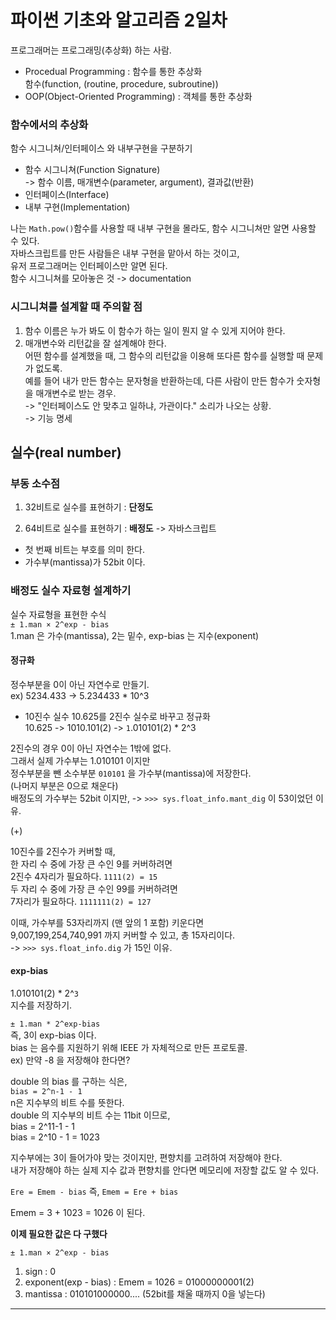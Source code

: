 # 파이썬 기초와 알고리즘 2일차  

프로그래머는 프로그래밍(추상화) 하는 사람.  

- Procedual Programming : 함수를 통한 추상화  
함수(function, (routine, procedure, subroutine))  
- OOP(Object-Oriented Programming) : 객체를 통한 추상화  

### 함수에서의 추상화  
함수 시그니쳐/인터페이스 와 내부구현을 구분하기  

- 함수 시그니쳐(Function Signature)  
-> 함수 이름, 매개변수(parameter, argument), 결과값(반환)  
- 인터페이스(Interface)  
- 내부 구현(Implementation)  

나는 `Math.pow()`함수를 사용할 때 내부 구현을 몰라도, 함수 시그니쳐만 알면 사용할 수 있다.  
자바스크립트를 만든 사람들은 내부 구현을 맡아서 하는 것이고,  
유저 프로그래머는 인터페이스만 알면 된다.  
함수 시그니쳐를 모아놓은 것 -> documentation  

### 시그니쳐를 설계할 때 주의할 점  
1. 함수 이름은 누가 봐도 이 함수가 하는 일이 뭔지 알 수 있게 지어야 한다.  
2. 매개변수와 리턴값을 잘 설계해야 한다.  
어떤 함수를 설계했을 때, 그 함수의 리턴값을 이용해 또다른 함수를 실행할 때 문제가 없도록.  
예를 들어 내가 만든 함수는 문자형을 반환하는데, 다른 사람이 만든 함수가 숫자형을 매개변수로 받는 경우.  
-> "인터페이스도 안 맞추고 일하냐, 가관이다." 소리가 나오는 상황.  
-> 기능 명세  

## 실수(real number)

### 부동 소수점  
1. 32비트로 실수를 표현하기 : **단정도** 

2. 64비트로 실수를 표현하기 : **배정도** -> 자바스크립트  
- 첫 번째 비트는 부호를 의미 한다.  
- 가수부(mantissa)가 52bit 이다.  

### 배정도 실수 자료형 설계하기

실수 자료형을 표현한 수식  
`± 1.man × 2^exp - bias`  
1.man 은 가수(mantissa), 2는 밑수, exp-bias 는 지수(exponent)  

#### 정규화  
정수부분을 0이 아닌 자연수로 만들기.  
ex) 5234.433 -> 5.234433 * 10^3  

- 10진수 실수 10.625를 2진수 실수로 바꾸고 정규화  
10.625 -> 1010.101(2) -> `1`.010101(2) * 2^3  

2진수의 경우 0이 아닌 자연수는 1밖에 없다.  
그래서 실제 가수부는 1.010101 이지만  
정수부분을 뺀 소수부분 `010101` 을 가수부(mantissa)에 저장한다.  
(나머지 부분은 0으로 채운다)  
배정도의 가수부는 52bit 이지만, 
-> `>>> sys.float_info.mant_dig` 이 53이었던 이유.  

(+)

10진수를 2진수가 커버할 때,  
한 자리 수 중에 가장 큰 수인 9를 커버하려면  
2진수 4자리가 필요하다. `1111(2) = 15`  
두 자리 수 중에 가장 큰 수인 99를 커버하려면  
7자리가 필요하다. `1111111(2) = 127`  

이때, 가수부를 53자리까지 (맨 앞의 1 포함) 키운다면  
9,007,199,254,740,991 까지 커버할 수 있고, 총 15자리이다.  
-> `>>> sys.float_info.dig` 가 15인 이유.  


#### exp-bias

1.010101(2) * 2^`3`  
지수를 저장하기.  

`± 1.man * 2^exp-bias`  
즉, 3이 exp-bias 이다.  
bias 는 음수를 지원하기 위해 IEEE 가 자체적으로 만든 프로토콜.  
ex) 만약 -8 을 저장해야 한다면?  

double 의 bias 를 구하는 식은,  
`bias = 2^n-1 - 1`  
n은 지수부의 비트 수를 뜻한다.  
double 의 지수부의 비트 수는 11bit 이므로,  
bias = 2^11-1 - 1  
bias = 2^10 - 1 = 1023  

지수부에는 3이 들어가야 맞는 것이지만, 편향치를 고려하여 저장해야 한다.  
내가 저장해야 하는 실제 지수 값과 편향치를 안다면 메모리에 저장할 값도 알 수 있다.  

`Ere = Emem - bias`
즉, `Emem = Ere + bias`  

Emem = 3 + 1023 = 1026 이 된다.  

**이제 필요한 값은 다 구했다**  

`± 1.man × 2^exp - bias`  

1. sign : 0  
2. exponent(exp - bias) : Emem = 1026 = 01000000001(2)  
3. mantissa : 010101000000.... (52bit를 채울 때까지 0을 넣는다)  

---


